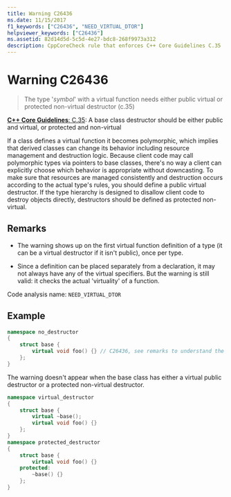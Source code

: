 ```yaml
---
title: Warning C26436
ms.date: 11/15/2017
f1_keywords: ["C26436", "NEED_VIRTUAL_DTOR"]
helpviewer_keywords: ["C26436"]
ms.assetid: 82d14d5d-5c5d-4e27-bdc8-268f9973a312
description: CppCoreCheck rule that enforces C++ Core Guidelines C.35
---
```

# Warning C26436

> The type '*symbol*' with a virtual function needs either public virtual or protected non-virtual destructor (c.35)

[**C++ Core Guidelines**: C.35](https://isocpp.github.io/CppCoreGuidelines/CppCoreGuidelines#Rc-dtor-virtual): A base class destructor should be either public and virtual, or protected and non-virtual

If a class defines a virtual function it becomes polymorphic, which implies that derived classes can change its behavior including resource management and destruction logic. Because client code may call polymorphic types via pointers to base classes, there's no way a client can explicitly choose which behavior is appropriate without downcasting. To make sure that resources are managed consistently and destruction occurs according to the actual type's rules, you should define a public virtual destructor. If the type hierarchy is designed to disallow client code to destroy objects directly, destructors should be defined as protected non-virtual.

## Remarks

- The warning shows up on the first virtual function definition of a type (it can be a virtual destructor if it isn't public), once per type.

- Since a definition can be placed separately from a declaration, it may not always have any of the virtual specifiers. But the warning is still valid: it checks the actual 'virtuality' of a function.

Code analysis name: `NEED_VIRTUAL_DTOR`

## Example

```cpp
namespace no_destructor
{
    struct base {
        virtual void foo() {} // C26436, see remarks to understand the placement of the warning.
    };
}
```

The warning doesn't appear when the base class has either a virtual public destructor or a protected non-virtual destructor.

```cpp
namespace virtual_destructor
{
    struct base {
        virtual ~base();
        virtual void foo() {}
    };
}
namespace protected_destructor
{
    struct base {
        virtual void foo() {}
    protected:
        ~base() {}
    };
}
```
